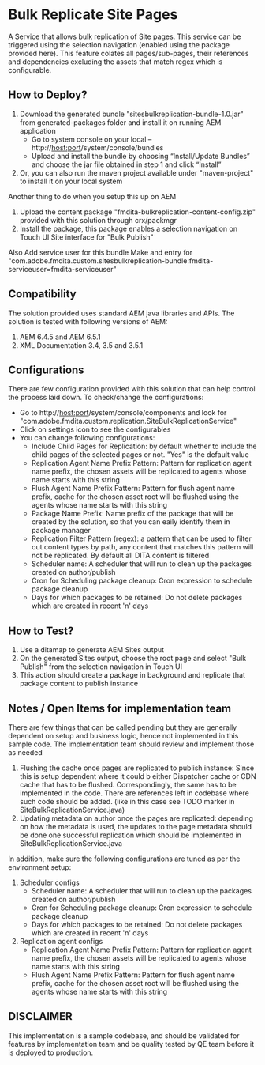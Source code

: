 Bulk Replicate Site Pages
========
A Service that allows bulk replication of Site pages. This service can be triggered using the selection navigation (enabled using the package provided here).
This feature colates all pages/sub-pages, their references and dependencies excluding the assets that match regex which is configurable.


How to Deploy?
--------------
1. Download the generated bundle "sitesbulkreplication-bundle-1.0.jar" from generated-packages folder and install it on running AEM application
	- Go to system console on your local – http://<host:port>/system/console/bundles
	- Upload and install the bundle by choosing “Install/Update Bundles” and choose the jar file obtained in step 1 and click “Install”
2. Or, you can also run the maven project available under "maven-project" to install it on your local system


Another thing to do when you setup this up on AEM
1. Upload the content package "fmdita-bulkreplication-content-config.zip" provided with this solution through crx/packmgr
2. Install the package, this package enables a selection navigation on Touch UI Site interface for "Bulk Publish"


Also Add service user for this bundle
Make and entry for "com.adobe.fmdita.custom.sitesbulkreplication-bundle:fmdita-serviceuser=fmdita-serviceuser"


Compatibility
-------------
The solution provided uses standard AEM java libraries and APIs. The solution is tested with following versions of AEM:
1. AEM 6.4.5 and AEM 6.5.1
2. XML Documentation 3.4, 3.5 and 3.5.1

Configurations
--------------
There are few configuration provided with this solution that can help control the process laid down. To check/change the configurations:
- Go to http://<host:port>/system/console/components and look for "com.adobe.fmdita.custom.replication.SiteBulkReplicationService"
- Click on settings icon to see the configurables
- You can change following configurations:
    - Include Child Pages for Replication: by default whether to include the child pages of the selected pages or not. "Yes" is the default value
    - Replication Agent Name Prefix Pattern: Pattern for replication agent name prefix, the chosen assets will be replicated to agents whose name starts with this string
	- Flush Agent Name Prefix Pattern: Pattern for flush agent name prefix, cache for the chosen asset root will be flushed using the agents whose name starts with this string
    - Package Name Prefix: Name prefix of the package that will be created by the solution, so that you can eaily identify them in package manager
    - Replication Filter Pattern (regex): a pattern that can be used to filter out content types by path, any content that matches this pattern will not be replicated. By default all DITA content is filtered
    - Scheduler name: A scheduler that will run to clean up the packages created on author/publish
	- Cron for Scheduling package cleanup: Cron expression to schedule package cleanup
	- Days for which packages to be retained: Do not delete packages which are created in recent 'n' days



How to Test?
------------
1. Use a ditamap to generate AEM Sites output
2. On the generated Sites output, choose the root page and select "Bulk Publish" from the selection navigation in Touch UI
3. This action should create a package in background and replicate that package content to publish instance




Notes / Open Items for implementation team
----------
There are few things that can be called pending but they are generally dependent on setup and business logic, hence not implemented in this sample code. The implementation team should review and implement those as needed
1. Flushing the cache once pages are replicated to publish instance: Since this is setup dependent where it could b either Dispatcher cache or CDN cache that has to be flushed. Correspondingly, the same has to be implemented in the code. There are references left in codebase where such code should be added. (like in this case see TODO marker in SiteBulkReplicationService.java)
2. Updating metadata on author once the pages are replicated: depending on how the metadata is used, the updates to the page metadata should be done one successful replication which should be implemented in SiteBulkReplicationService.java

In addition, make sure the following configurations are tuned as per the environment setup:
1. Scheduler configs
	- Scheduler name: A scheduler that will run to clean up the packages created on author/publish
	- Cron for Scheduling package cleanup: Cron expression to schedule package cleanup
	- Days for which packages to be retained: Do not delete packages which are created in recent 'n' days
2. Replication agent configs 
	- Replication Agent Name Prefix Pattern: Pattern for replication agent name prefix, the chosen assets will be replicated to agents whose name starts with this string
	- Flush Agent Name Prefix Pattern: Pattern for flush agent name prefix, cache for the chosen asset root will be flushed using the agents whose name starts with this string


DISCLAIMER
------------
This implementation is a sample codebase, and should be validated for features by implementation team and be quality tested by QE team before it is deployed to production.